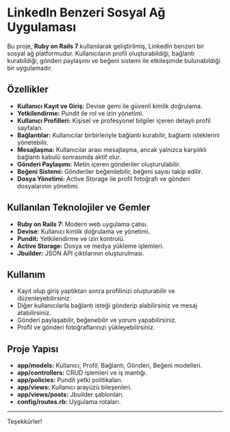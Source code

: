 # LinkedIn Benzeri Sosyal Ağ Uygulaması

Bu proje, **Ruby on Rails 7** kullanılarak geliştirilmiş, LinkedIn benzeri bir sosyal ağ platformudur. Kullanıcıların profil oluşturabildiği, bağlantı kurabildiği, gönderi paylaşımı ve beğeni sistemi ile etkileşimde bulunabildiği bir uygulamadır.


## Özellikler

- **Kullanıcı Kayıt ve Giriş:** Devise gemi ile güvenli kimlik doğrulama.
- **Yetkilendirme:** Pundit ile rol ve izin yönetimi.
- **Kullanıcı Profilleri:** Kişisel ve profesyonel bilgiler içeren detaylı profil sayfaları.
- **Bağlantılar:** Kullanıcılar birbirleriyle bağlantı kurabilir, bağlantı isteklerini yönetebilir.
- **Mesajlaşma:** Kullanıcılar arası mesajlaşma, ancak yalnızca karşılıklı bağlantı kabulü sonrasında aktif olur.
- **Gönderi Paylaşımı:** Metin içeren gönderiler oluşturulabilir.
- **Beğeni Sistemi:** Gönderiler beğenilebilir, beğeni sayısı takip edilir.
- **Dosya Yönetimi:** Active Storage ile profil fotoğrafı ve gönderi dosyalarının yönetimi.



## Kullanılan Teknolojiler ve Gemler

- **Ruby on Rails 7:** Modern web uygulama çatısı.
- **Devise:** Kullanıcı kimlik doğrulama ve yönetimi.
- **Pundit:** Yetkilendirme ve izin kontrolü.
- **Active Storage:** Dosya ve medya yükleme işlemleri.
- **Jbuilder:** JSON API çıktılarının oluşturulması.



## Kullanım

- Kayıt olup giriş yaptıktan sonra profilinizi oluşturabilir ve düzenleyebilirsiniz.
- Diğer kullanıcılarla bağlantı isteği gönderip alabilirsiniz ve mesaj atabilirsiniz.
- Gönderi paylaşabilir, beğenebilir ve yorum yapabilirsiniz.
- Profil ve gönderi fotoğraflarınızı yükleyebilirsiniz.



## Proje Yapısı

- **app/models:** Kullanıcı, Profil, Bağlantı, Gönderi, Beğeni modelleri.
- **app/controllers:** CRUD işlemleri ve iş mantığı.
- **app/policies:** Pundit yetki politikaları.
- **app/views:** Kullanıcı arayüzü bileşenleri.
- **app/views/posts:** Jbuilder şablonları.
- **config/routes.rb:** Uygulama rotaları.




---

Teşekkürler!
